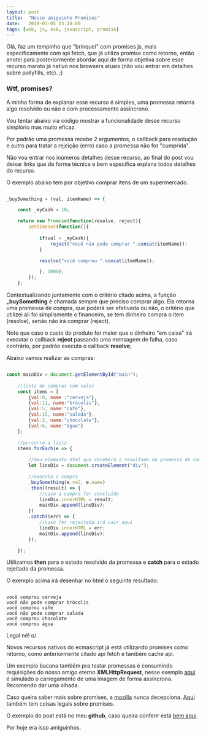 ```yaml
---
layout: post
title:  "Nosso amiguinho Promises"
date:   2019-03-05 23:18:00
tags: [web, js, es6, javascript, promise]
---
```


Olá, faz um tempinho que "brinquei" com promises js, mais específicamente com api fetch, que já utiliza promise como retorno, então anotei para posteriormente abordar aqui de forma objetiva sobre esse recurso maroto já nativo nos browsers atuais (não vou entrar em detalhes sobre pollyfills, etc). ;)

### Wtf, promises?


A minha forma de explanar esse recurso é simples, uma promessa retorna algo resolvido ou não e com processamento assíncrono. 

Vou tentar abaixo via código mostrar a funcionalidade desse recurso simplório mas muito eficaz.

Por padrão uma promessa recebe 2 argumentos, o callback para resolução e outro para tratar a rejeição (erro) caso a promessa não for "cumprida".

Não vou entrar nos inúmeros detalhes desse recurso, ao final do post vou deixar links que de forma técnica e bem específica explana todos detalhes do recurso.

O exemplo abaixo tem por objetivo comprar itens de um supermercado.

```javascript

_buySomething = (val, itemName) => {

    const _myCash = 10;

    return new Promise(function(resolve, reject){
        setTimeout(function(){
            
            if(val > _myCash){                
                reject("vocẽ não pode comprar ".concat(itemName));
            }

            resolve("você comprou ".concat(itemName));

            }, 1000);
        });
    };

```

Contextualizando juntamente com o critério citado acima, a função **_buySomething** é chamada sempre que preciso comprar algo. Ela retorna uma promessa de compra, que poderá ser efetivada ou não, o critério que utilizei ali foi simplismente o financeiro, se tem dinheiro compra o item (resolve), senão não irá comprar (reject).

Note que caso o custo do produto for maior que o dinheiro "em caixa" irá executar o callback **reject** passando uma mensagem de falha, caso contrário, por padrão executa o callback **resolve**;

Abaixo vamos realizar as compras:

```javascript

const mainDiv = document.getElementById("main");
    
    //lista de compras com valor
    const items = [
        {val:8, name :"cerveja"},
        {val:11, name:"brócolis"},
        {val:5, name:"café"},
        {val:15, name:"salada"},                
        {val:2, name:"chocolate"},
        {val:6, name:"água"}
    ];

    //percorre a lista
    items.forEach(e => {
               
        //meu elemento html que receberá o resultado da promessa de compra               
        let lineDiv = document.createElement("div");         

        //executa a compra
        _buySomething(e.val, e.name)
        .then((result) => {
            //caso a compra for concluída
            lineDiv.innerHTML = result;
            mainDiv.append(lineDiv);
        })
        .catch((err) => {
            //caso for rejeitada irá cair aqui
            lineDiv.innerHTML = err;
            mainDiv.append(lineDiv);
        });

    });

```

Utilizamos **then** para o estado resolvido da promessa e **catch** para o estado rejeitado da promessa.

O exemplo acima irá desenhar no html o seguinte resultado:

```

você comprou cerveja
vocẽ não pode comprar brócolis
você comprou café
vocẽ não pode comprar salada
você comprou chocolate
você comprou água

```

Legal né! o/

Novos recursos nativos do ecmascript já está utilizando promises como retorno, como anteriormente citado api fetch e também cache api.

Um exemplo bacana também pra testar promessas é consumindo requisições do nosso amigo eterno **XMLHttpRequest**, nesse exemplo <a target="_blank" href="https://github.com/mdn/js-examples/blob/master/promises-test/index.html">aqui</a> é simulado o carregamento de uma imagem de forma assíncrona. Recomendo dar uma olhada.

Caso queira saber mais sobre promises, a <a target="_blank" href="https://developer.mozilla.org/pt-BR/docs/Web/JavaScript/Reference/Global_Objects/Promise">mozilla</a> nunca decepciona. <a target="_blank" href="https://www.promisejs.org/">Aqui</a> também tem coisas legais sobre promises.

O exemplo do post está no meu **github**, caso queira conferir está <a target="_blank" href="https://github.com/nandomegaman/cute-promises">bem aqui</a>.

Por hoje era isso amiguinhos.
